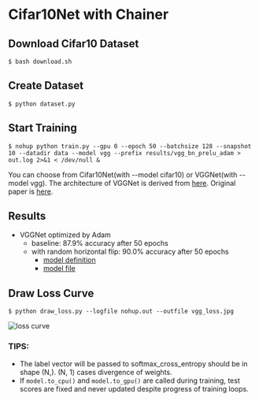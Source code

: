 # Cifar10Net with Chainer

## Download Cifar10 Dataset

```
$ bash download.sh
```

## Create Dataset

```
$ python dataset.py
```

## Start Training

```
$ nohup python train.py --gpu 0 --epoch 50 --batchsize 128 --snapshot 10 --datadir data --model vgg --prefix results/vgg_bn_prelu_adam > out.log 2>&1 < /dev/null &
```

You can choose from Cifar10Net(with --model cifar10) or VGGNet(with --model vgg). The architecture of VGGNet is derived from [here](https://github.com/nagadomi/kaggle-cifar10-torch7). Original paper is [here](http://arxiv.org/pdf/1409.1556.pdf).


## Results

- VGGNet optimized by Adam
    - baseline: 87.9% accuracy after 50 epochs
    - with random horizontal flip: 90.0% accuracy after 50 epochs
        - [model definition](https://gist.githubusercontent.com/mitmul/87fcc1601d59f6fa928f/raw/1a293f6c5a846a6165f38b5c1ddc49b9ec47595a/vgg_mode.py)
        - [model file](https://gist.github.com/mitmul/87fcc1601d59f6fa928f/raw/093a0daff924740a28f71b4c1c580d34b1de1bf6/vgg_epoch_50.chainermodel)

## Draw Loss Curve

```
$ python draw_loss.py --logfile nohup.out --outfile vgg_loss.jpg
```

![loss curve](https://gist.github.com/mitmul/87fcc1601d59f6fa928f/raw/7f3a37949ef6260f216802f22e93fe1f57b44253/vgg_bn_prelu_adam_flip.png)

### TIPS:

- The label vector will be passed to softmax_cross_entropy should be in shape (N,). (N, 1) cases divergence of weights.
- If `model.to_cpu()` and `model.to_gpu()` are called during training, test scores are fixed and never updated despite progress of training loops.

